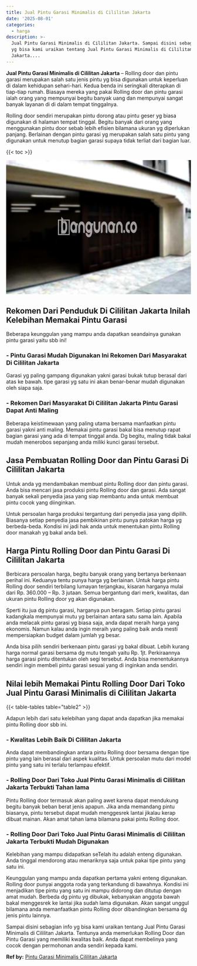 ```yaml
---
title: Jual Pintu Garasi Minimalis di Cililitan Jakarta
date: '2025-08-01'
categories:
  - harga
description: >-
  Jual Pintu Garasi Minimalis di Cililitan Jakarta. Sampai disini sebagian info
  yg bisa kami uraikan tentang Jual Pintu Garasi Minimalis di Cililitan
  Jakarta....
---
```


**Jual Pintu Garasi Minimalis di Cililitan Jakarta** – Rolling door dan pintu garasi merupakan salah satu jenis pintu yg bisa digunakan untuk keperluan di dalam kehidupan sehari-hari. Kedua benda ini seringkali diterapkan di tiap-tiap rumah. Biasaya mereka yang pakai Rolling door dan pintu garasi ialah orang yang mempunyai begitu banyak uang dan mempunyai sangat banyak layanan di di dalam tempat tinggalnya.

Rolling door sendiri merupakan pintu dorong atau pintu geser yg biasa digunakan di halaman tempat tinggal. Begitu banyak dari orang yang menggunakan pintu door sebab lebih efisien bilamana ukuran yg diperlukan panjang. Berlainan dengan pintu garasi yg merupakan salah satu pintu yang digunakan untuk menutup bagian garasi supaya tidak terliat dari bagian luar.

{{< toc >}}

![Jual Pintu Garasi Minimalis di Cililitan Jakarta](/images/pintu-garasi-26.png)

## Rekomen Dari Penduduk Di Cililitan Jakarta Inilah Kelebihan Memakai Pintu Garasi

Beberapa keunggulan yang mampu anda dapatkan seandainya gunakan pintu garasi yaitu sbb ini!

### \- Pintu Garasi Mudah Digunakan Ini Rekomen Dari Masyarakat Di Cililitan Jakarta

Garasi yg paling gampang digunakan yakni garasi bukak tutup berasal dari atas ke bawah. tipe garasi yg satu ini akan benar-benar mudah digunakan oleh siapa saja.

### \- Rekomen Dari Masyarakat Di Cililitan Jakarta Pintu Garasi Dapat Anti Maling

Beberapa keistimewaan yang paling utama bersama manfaatkan pintu garasi yakni anti maling. Memakai pintu garasi bakal bisa menutup rapat bagian garasi yang ada di tempat tinggal anda. Dg begitu, maling tidak bakal mudah menerobos sepanjang anda miliki kunci garasi tersebut.

## Jasa Pembuatan Rolling Door dan Pintu Garasi Di Cililitan Jakarta

Untuk anda yg mendambakan membuat pintu Rolling door dan pintu garasi. Anda bisa mencari jasa produksi pintu Rolling door dan garasi. Ada sangat banyak sekali penyedia jasa yang siap membantu anda untuk membuat pintu cocok yang diinginkan.

Untuk persoalan harga produksi tergantung dari penyedia jasa yang dipilih. Biasanya setiap penyedia jasa pembikinan pintu punya patokan harga yg berbeda-beda. Kondisi ini jadi hak anda untuk menentukan pintu Rolling door manakah yg bakal anda beli.

## Harga Pintu Rolling Door dan Pintu Garasi Di Cililitan Jakarta

Berbicara persoalan harga, begitu banyak orang yang bertanya berkenaan perihal ini. Keduanya tentu punya harga yg berlainan. Untuk harga pintu Rolling door sendiri terbilang lumayan terjangkau, kisaran harganya mulai dari Rp. 360.000 – Rp. 3 jutaan. Semua bergantung dari merk, kwalitas, dan ukuran pintu Rolling door yg akan digunakan.

Sperti itu jua dg pintu garasi, harganya pun beragam. Setiap pintu garasi kadangkala mempunyai mutu yg berlainan antara satu sama lain. Apabila anda melacak pintu garasi yg biasa saja, anda dapat meraih harga yang ekonomis. Namun kalau anda ingin meraih yang paling baik anda mesti mempersiapkan budget dalam jumlah yg besar.

Anda bisa pilih sendiri berkenaan pintu garasi yg bakal dibuat. Lebih kurang harga normal garasi bersama dg mutu tengah yaitu Rp. 1jt. Perkiraannya harga garasi pintu ditentukan oleh segi tersebut. Anda bisa menentukannya sendiri ingin membeli pintu garasi sesuai yang di inginkan anda sendiri.

## Nilai lebih Memakai Pintu Rolling Door Dari Toko Jual Pintu Garasi Minimalis di Cililitan Jakarta

{{< table-tables table="table2" >}}

Adapun lebih dari satu kelebihan yang dapat anda dapatkan jika memakai pintu Rolling door sbb ini.

### \- Kwalitas Lebih Baik Di Cililitan Jakarta

Anda dapat membandingkan antara pintu Rolling door bersama dengan tipe pintu yang lain berasal dari aspek kualitas. Untuk persoalan mutu dari model pintu yang satu ini terlalu terlampau efektif.

### \- Rolling Door Dari Toko Jual Pintu Garasi Minimalis di Cililitan Jakarta Terbukti Tahan lama

Pintu Rolling door termasuk akan paling awet karena dapat mendukung begitu banyak beban berat jenis apapun. Jika anda memandang pintu biasanya, pintu tersebut dapat mudah menggesrek lantai jikalau kerap dibuat mainan. Akan amat tahan lama bilamana pakai pintu Rolling door.

### \- Rolling Door Dari Toko Jual Pintu Garasi Minimalis di Cililitan Jakarta Terbukti Mudah Digunakan

Kelebihan yang mampu didapatkan seTelah itu adalah enteng digunakan. Anda tinggal mendorong atau menariknya saja untuk pakai tipe pintu yang satu ini.

Keunggulan yang mampu anda dapatkan pertama yakni enteng digunakan. Rolling door punyai anggota roda yang terkandung di bawahnya. Kondisi ini menjadikan tipe pintu yang satu ini mampu didorong dan ditutup dengan amat mudah. Berbeda dg pintu yg dibukak, kebanyakan anggota bawah bakal menggesrek ke lantai jika sudah lama digunakan. Akan sangat unggul bilamana anda memanfaatkan pintu Rolling door dibandingkan bersama dg jenis pintu lainnya.

Sampai disini sebagian info yg bisa kami uraikan tentang Jual Pintu Garasi Minimalis di Cililitan Jakarta. Tentunya anda memerlukan Rolling Door dan Pintu Garasi yang memiliki kwalitas baik. Anda dapat membelinya yang cocok dengan permohonan anda sendiri kepada kami.

**Ref by:** [Pintu Garasi Minimalis Cililitan Jakarta](https://id.wikipedia.org/wiki/Pintu)
